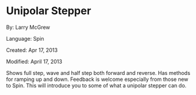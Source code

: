 # Unipolar Stepper

By: Larry McGrew

Language: Spin

Created: Apr 17, 2013

Modified: April 17, 2013

Shows full step, wave and half step both forward and reverse. Has methods for ramping up and down. Feedback is welcome especially from those new to Spin. This will introduce you to some of what a unipolar stepper can do.

